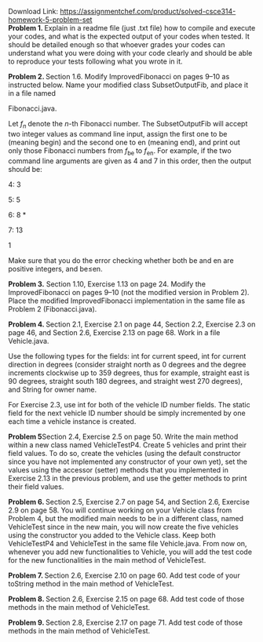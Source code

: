 Download Link: https://assignmentchef.com/product/solved-csce314-homework-5-problem-set
<br>
<strong>Problem 1. </strong> Explain in a readme file (just .txt file) how to compile and execute your codes, and what is the expected output of your codes when tested. It should be detailed enough so that whoever grades your codes can understand what you were doing with your code clearly and should be able to reproduce your tests following what you wrote in it.

<strong>Problem 2. </strong> Section 1.6. Modify ImprovedFibonacci on pages 9–10 as instructed below. Name your modified class SubsetOutputFib, and place it in a file named

Fibonacci.java.

Let <em>f<sub>n </sub></em>denote the <em>n</em>-th Fibonacci number. The SubsetOutputFib will accept two integer values as command line input, assign the first one to be (meaning begin) and the second one to en (meaning end), and print out only those Fibonacci numbers from <em>f</em><sub>be </sub>to <em>f</em><sub>en</sub>. For example, if the two command line arguments are given as 4 and 7 in this order, then the output should be:

4: 3

5: 5

6: 8 *

7: 13

1

Make sure that you do the error checking whether both be and en are positive integers, and be≤en.

<strong>Problem 3.</strong> Section 1.10, Exercise 1.13 on page 24. Modify the ImprovedFibonacci on pages 9–10 (not the modified version in Problem 2). Place the modified ImprovedFibonacci implementation in the same file as Problem 2 (Fibonacci.java).

<strong>Problem 4. </strong>Section 2.1, Exercise 2.1 on page 44, Section 2.2, Exercise 2.3 on page 46, and Section 2.6, Exercise 2.13 on page 68. Work in a file Vehicle.java.

Use the following types for the fields: int for current speed, int for current direction in degrees (consider straight north as 0 degrees and the degree increments clockwise up to 359 degrees, thus for example, straight east is 90 degrees, straight south 180 degrees, and straight west 270 degrees), and String for owner name.

For Exercise 2.3, use int for both of the vehicle ID number fields. The static field for the next vehicle ID number should be simply incremented by one each time a vehicle instance is created.

<strong>Problem 5</strong>Section 2.4, Exercise 2.5 on page 50. Write the main method within a new class named VehicleTestP4. Create 5 vehicles and print their field values. To do so, create the vehicles (using the default constructor since you have not implemented any constructor of your own yet), set the values using the accessor (setter) methods that you implemented in Exercise 2.13 in the previous problem, and use the getter methods to print their field values.

<strong>Problem 6. </strong> Section 2.5, Exercise 2.7 on page 54, and Section 2.6, Exercise 2.9 on page 58. You will continue working on your Vehicle class from Problem 4, but the modified main needs to be in a different class, named VehicleTest since in the new main, you will now create the five vehicles using the constructor you added to the Vehicle class. Keep both VehicleTestP4 and VehicleTest in the same file Vehicle.java. From now on, whenever you add new functionalities to Vehicle, you will add the test code for the new functionalities in the main method of VehicleTest.

<strong>Problem 7. </strong> Section 2.6, Exercise 2.10 on page 60. Add test code of your toString method in the main method of VehicleTest.

<strong>Problem 8. </strong> Section 2.6, Exercise 2.15 on page 68. Add test code of those methods in the main method of VehicleTest.

<strong>Problem 9. </strong>Section 2.8, Exercise 2.17 on page 71. Add test code of those methods in the main method of VehicleTest.